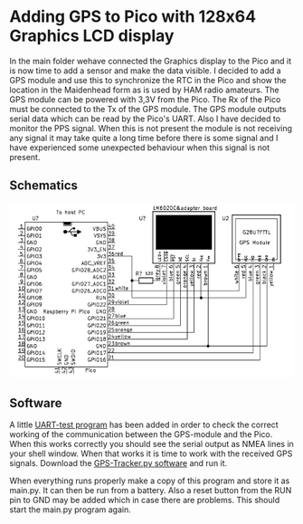 # Adding GPS to Pico with 128x64 Graphics LCD display
In the main folder wehave connected the Graphics display to the Pico and it is now time to add a sensor and make the data visible.
I decided to add a GPS module and use this to synchronize the RTC in the Pico and show the location in the Maidenhead form as is used by HAM radio amateurs.
The GPS module can be powered with 3,3V from the Pico. The Rx of the Pico must be connected to the Tx of the GPS module. The GPS module outputs serial data which can be read by the Pico's UART. 
Also I have decided to monitor the PPS signal. When this is not present the module is not receiving any signal it may take quite a long time before there is some signal and I have experienced some unexpected behaviour when this signal is not present.
## Schematics
![This is the schematics](/picture/GPS-Tracker.png)
## Software
A little [UART-test program](./UART_test.py) has been added in order to check the correct working of the communication between the GPS-module and the Pico. When this works correctly you should see the serial output as NMEA lines in your shell window.
When that works it is time to work with the received GPS signals. Download the [GPS-Tracker.py software](./GPS-Tracker.py) and run it.

When everything runs properly make a copy of this program and store it as main.py. It can then be run from a battery. Also a reset button from the RUN pin to GND may be added which in case there are problems. This should start the main.py program again.

